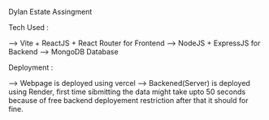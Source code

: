 Dylan Estate Assingment

Tech Used :

--> Vite + ReactJS + React Router for Frontend
--> NodeJS + ExpressJS for Backend
--> MongoDB Database

Deployment :

--> Webpage is deployed using vercel
--> Backened(Server) is deployed using Render, first time sibmitting the data might take upto 50 seconds because of free backend deployement restriction after that it should for fine.
